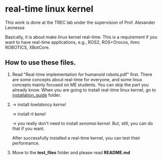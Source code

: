 # real-time linux kernel

This work is done at the TREC lab under the supervision of Prof. Alexander Leonessa

Basically, it is about make linux kernel real-time. This is a requirement if you want to have real-time applications, e.g., ROS2, ROS+Orocos, ihmc ROBOTICS, XBotCore.

## How to use these files.

1. Read "Real-time implementation for humanoid robots.pdf" first. There are some concepts about real-time for everyone, and some linux concepts mainly focused on ME students. You can skip the part you already know. When you are going to install real-time linux kernel, go to [installation_guide](https://github.com/qkx515/real-time-linux-kernel/tree/master/installation_guide) folder.

2. 
    -> install *lowlatency kernel*

    -> install *rt         kenel*
    
    -> you really don't need to install *xenomai kernel*. But, still, you can do that if you want.
    
    After successfully installed a real-time kernel, you can test their performance. 

3. Move to the **test_files** folder and please read **README.md**

